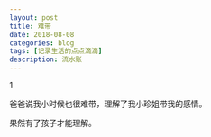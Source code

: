 ```yaml
---
layout: post
title: 难带
date: 2018-08-08
categories: blog
tags: [记录生活的点点滴滴]
description: 流水账
---
```


1 

爸爸说我小时候也很难带，理解了我小珍姐带我的感情。

果然有了孩子才能理解。
